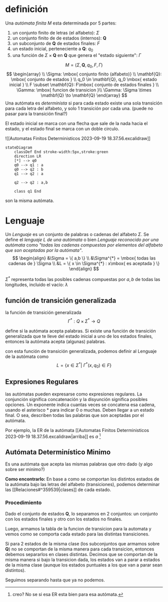 # definición
Una *autómata finita* $M$ esta determinada por 5 partes:
1. un conjunto finito de letras (el alfabeto): $\Sigma$
2. un conjunto finito de de estados (internos): $\mathbf{Q}$
3. un subconjunto de $\mathbf{Q}$ de estados finales: $F$
4. un estado inicial, perteneciente a $\mathbf{Q}$: $q_{0}$
5. una función de $\Sigma \times \mathbf{Q}$ en $\mathbf{Q}$ que genera el "estado siguiente": $\Gamma$

$$
M = (\Sigma, \mathbf{Q}, q_0, F, \Gamma)
$$
$$
\begin{array} \\
\Sigma: \mbox{ conjunto finito (alfabeto)} \\
\mathbf{Q}: \mbox{ conjunto de estados } \\
q_0 \in \mathbf{Q}, q_0 \mbox{ estado inicial } \\
F \subset \mathbf{Q}: F\mbox{ conjunto de estados finales } \\
\Gamma: \mbox{ funcion de transicion }\\
\Gamma: \Sigma \times \mathbf{Q} \to \mathbf{Q} 
\end{array}
$$
Una autómata es *determinista* si para cada estado existe una sola transición para cada letra del alfabeto, y solo 1 transición por cada una. (puede no pasar para la transición final?)

El estado inicial se marca con una flecha que sale de la nada hacia el estado, y el estado final se marca con un doble circulo.

![[Automatas Finitos Deterministicos 2023-09-19 18.37.56.excalidraw]]
```mermaid
stateDiagram
	classDef End stroke-width:5px,stroke:green
    direction LR
    [*] --> q0
    q0 --> q1 : a
    q0 --> q2 : b
    q1 --> q2 : a

    q2 --> q2 : a,b

	class q1 End
```
son la misma autómata.
# Lenguaje
Un *Lenguaje* es un conjunto de palabras o cadenas del alfabeto $\Sigma$.
Se define el *lenguaje $L$ de una autómata* o bien *Lenguaje reconocido por una autómata* como *"todas las cadenas compuestas por elementos del alfabeto que son aceptadas por la autómata"*.
$$
\begin{align}
&\Sigma = \{ a,b \} \\
&\Sigma^{*} = \mbox{ todas las cadenas de } \Sigma \\
&L = \{ x \in \Sigma^{*} : x\mbox{ es aceptada } \}
\end{align}
$$

$\Sigma^{*}$ representa todas las posibles cadenas compuestas por $a,b$ de todas las longitudes, incluido el vacío: $\lambda$

## función de transición generalizada

la función de transición generalizada
$$
\Gamma^{*} : \mathbf{}{Q}\times\Sigma^{*} \to \mathbf{}{Q}
$$

define si la autómata acepta palabras. Si existe una función de transición generalizada que te lleve del estado inicial a uno de los estados finales, entonces la autómata acepta (algunas) palabras.

con esta función de transición generalizada, podemos definir al Lenguaje de la autómata como
$$
L = \{ x \in \Sigma^{*} | \ \Gamma^{*}(x, q_{0}) \in F\}
$$

## Expresiones Regulares
las autómatas pueden expresarse como expresiones regulares. La conjunción significa concatenación y la disyunción significa posibles opciones. Un exponente indica cuantas veces se concatena esa cadena, usando el asterisco \* para indicar 0 o muchas. Deben llegar a un estado final. O sea, describen todas las palabras que son aceptadas por el autómata.

Por ejemplo, la ER de la autómata [[Automatas Finitos Deterministicos 2023-09-19 18.37.56.excalidraw|arriba]] es $a$ [^1]

[^1]: creo? No se si esa ER esta bien para esa autómata.

## Autómata Determinístico Minimo
Es una autómata que acepta las mismas palabras que otro dado (y algo sobre ser minimo?)

**Como encontrarlo:**
En base a como se comportan los distintos estados de la autómata bajo las letras del alfabeto (transiciones), podemos determinar las [[Relaciones#^359539|clases]] de cada estado.

### Procedimiento
Dado el conjunto de estados $\mathbf{Q}$, lo separamos en 2 conjuntos: un conjunto con los estados finales y otro con los estados no finales.

Luego, armamos la tabla de la funcion de transicion para la automata y vemos como se comporta cada estado para las distintas transiciones.

Si para 2 estados de la misma clase (los subconjuntos que armamos sobre $\mathbf{Q}$) no se comportan de la misma manera para cada transicion, entonces debemos separarlos en clases distintas. Decimos que se comportan de la misma manera si bajo la transicion dada, los estados van a parar a estados de la misma clase (aunque los estados puntuales a los que van a parar sean distintos).

Seguimos separando hasta que ya no podemos.